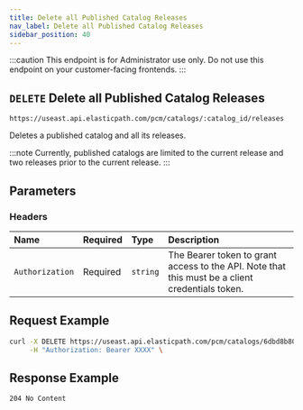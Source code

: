 ```yaml
---
title: Delete all Published Catalog Releases
nav_label: Delete all Published Catalog Releases
sidebar_position: 40
---
```


:::caution
This endpoint is for Administrator use only. Do not use this endpoint on your customer-facing frontends.
:::

## `DELETE` Delete all Published Catalog Releases

```text
https://useast.api.elasticpath.com/pcm/catalogs/:catalog_id/releases
```

Deletes a published catalog and all its releases.

:::note
Currently, published catalogs are limited to the current release and two releases prior to the current release.
:::

## Parameters

### Headers

| Name | Required | Type | Description |
| :--- | :--- | :--- | :--- |
| `Authorization` | Required | `string` | The Bearer token to grant access to the API. Note that this must be a client credentials token. |

## Request Example

```bash
curl -X DELETE https://useast.api.elasticpath.com/pcm/catalogs/6dbd8b80-1176-4f62-b3c0-b543bc5a5f6a/releases \
     -H "Authorization: Bearer XXXX" \
```

## Response Example

`204 No Content`
